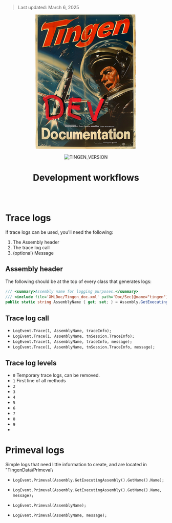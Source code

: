 <!-- u250306 -->

> Last updated: March 6, 2025

<div align="center">

  ![logo](/.github/image/logo/TingenDevelopmentDocumentation_logo_320x420.png)

  ![TINGEN_VERSION](https://img.shields.io/badge/TINGEN%2025.5-white?style=for-the-badge)

  <h1>Development workflows</h1>

</div>
<br>
<br>

# Trace logs

If trace logs can be used, you'll need the following:

1. The Assembly header
2. The trace log call
3. (optional) Message

## Assembly header

The following should be at the top of every class that generates logs:

```csharp
/// <summary>Assembly name for logging purposes.</summary>
/// <include file='XMLDoc/Tingen_doc.xml' path='Doc/Sec[@name="tingen"]/AssemblyName/*'/>
public static string AssemblyName { get; set; } = Assembly.GetExecutingAssembly().GetName().Name;
```

## Trace log call

- `LogEvent.Trace(1, AssemblyName, traceInfo);`
- `LogEvent.Trace(1, AssemblyName, tnSession.TraceInfo);`
- `LogEvent.Trace(1, AssemblyName, traceInfo, message);`
- `LogEvent.Trace(1, AssemblyName, tnSession.TraceInfo, message);`

## Trace log levels

- `0` Temporary trace logs, can be removed.
- `1` First line of all methods
- `2`
- `3`
- `4`
- `5`
- `6`
- `7`
- `8`
- `9`
- 
# Primeval logs

Simple logs that need little information to create, and are located in "TingenData\Primeval\

- `LogEvent.Primeval(Assembly.GetExecutingAssembly().GetName().Name);`
- `LogEvent.Primeval(Assembly.GetExecutingAssembly().GetName().Name, message);`

- `LogEvent.Primeval(AssemblyName);`
- `LogEvent.Primeval(AssemblyName, message);`
